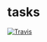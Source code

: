 # tasks
[![Travis](https://travis-ci.org/kmusienko/ardas-tasks.svg?branch=master)](https://travis-ci.org/kmusienko/ardas-tasks)